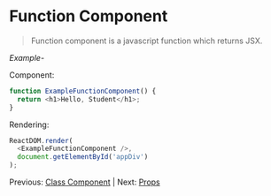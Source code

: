 # Function Component

> Function component is a javascript function which returns JSX.

*Example-*

Component:

```javascript
function ExampleFunctionComponent() {
  return <h1>Hello, Student</h1>;
}
```

Rendering:

```javascript
ReactDOM.render(
  <ExampleFunctionComponent />,
  document.getElementById('appDiv')
);
```

Previous: [Class Component](classComponent.md) | Next: [Props](props.md)

